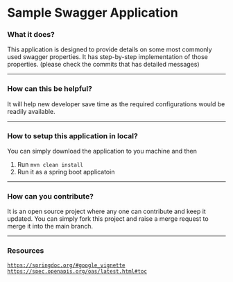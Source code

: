 # Sample Swagger Application

### What it does?
This application is designed to provide details on some most commonly used swagger properties. 
It has step-by-step implementation of those properties. (please check the commits that has detailed messages)

---

### How can this be helpful?
It will help new developer save time as the required configurations would be readily available.

---

### How to setup this application in local?
You can simply download the application to you machine and then
1. Run `mvn clean install`
2. Run it as a spring boot applicatoin

---

### How can you contribute?
It is an open source project where any one can contribute and keep it updated. You can simply
fork this project and raise a merge request to merge it into the main branch.

---

### Resources
[`https://springdoc.org/#google_vignette`](https://springdoc.org/#google_vignette)
[`https://spec.openapis.org/oas/latest.html#toc`](https://spec.openapis.org/oas/latest.html#toc)


